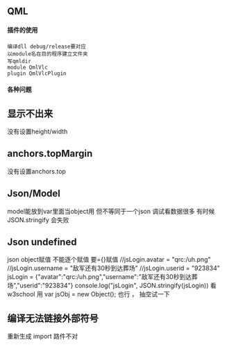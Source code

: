 ## QML

####  插件的使用
```
编译dll debug/release要对应
以module名在目的程序建立文件夹 
写qmldir
module QmlVlc
plugin QmlVlcPlugin
```

#### 各种问题

## 显示不出来
没有设置height/width

## anchors.topMargin
 没有设置anchors.top
 
 ## Json/Model
 model能放到var里面当object用 但不等同于一个json 调试看数据很多 有时候JSON.stringify 会失败
 
 ## Json undefined
json object赋值 不能逐个赋值 要={}赋值
                    //jsLogin.avatar = "qrc:/uh.png"
                    //jsLogin.username = "敌军还有30秒到达葬场"
                    //jsLogin.userid = "923834"
                    jsLogin = {"avatar":"qrc:/uh.png","username":"敌军还有30秒到达葬场","userid":"923834"}
                    console.log("jsLogin", JSON.stringify(jsLogin))
看w3school 用 var jsObj = new Object();  也行 ， 抽空试一下 					
					
## 编译无法链接外部符号
重新生成
import 路件不对
